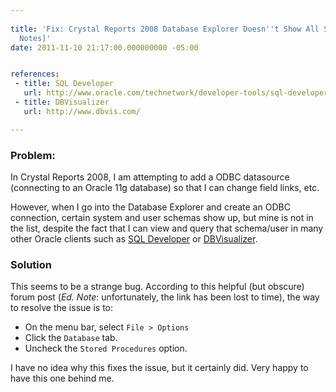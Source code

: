 ```yaml
---
 
title: 'Fix: Crystal Reports 2008 Database Explorer Doesn''t Show All Schemas [Field
  Notes]'
date: 2011-11-10 21:17:00.000000000 -05:00


references:
 - title: SQL Developer
   url: http://www.oracle.com/technetwork/developer-tools/sql-developer/overview/index.html
 - title: DBVisualizer
   url: http://www.dbvis.com/

---
```

### Problem:

In Crystal Reports 2008, I am attempting to add a ODBC datasource (connecting to an Oracle 11g database) so that I can change field links, etc.

However, when I go into the Database Explorer and create an ODBC connection, certain system and user schemas show up, but mine is not in the list, despite the fact that I can view and query that schema/user in many other Oracle clients such as [SQL Developer] or [DBVisualizer].

### Solution

This seems to be a strange bug. According to this helpful (but obscure) forum post (_Ed. Note_: unfortunately, the link has been lost to time), the way to resolve the issue is to:

* On the menu bar, select `File > Options`
* Click the `Database` tab.
* Uncheck the `Stored Procedures` option.

I have no idea why this fixes the issue, but it certainly did. Very happy to have this one behind me.

[SQL Developer]: http://www.oracle.com/technetwork/developer-tools/sql-developer/overview/index.html
[DBVisualizer]: http://www.dbvis.com/

